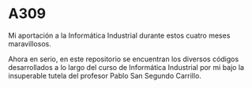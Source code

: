 # A309
Mi aportación a la Informática Industrial durante estos cuatro meses maravillosos.

Ahora en serio, en este repositorio se encuentran los diversos códigos desarrollados a lo largo del curso de Informática Industrial por mi bajo la insuperable tutela del profesor Pablo San Segundo Carrillo.
